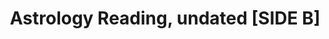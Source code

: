 ---
layout: manifest
title: Astrology Reading, undated [SIDE B]
manifest_name: astrology-reading-undated-side-b-

---